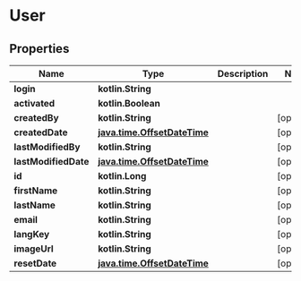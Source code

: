 
# User

## Properties
Name | Type | Description | Notes
------------ | ------------- | ------------- | -------------
**login** | **kotlin.String** |  | 
**activated** | **kotlin.Boolean** |  | 
**createdBy** | **kotlin.String** |  |  [optional]
**createdDate** | [**java.time.OffsetDateTime**](java.time.OffsetDateTime.md) |  |  [optional]
**lastModifiedBy** | **kotlin.String** |  |  [optional]
**lastModifiedDate** | [**java.time.OffsetDateTime**](java.time.OffsetDateTime.md) |  |  [optional]
**id** | **kotlin.Long** |  |  [optional]
**firstName** | **kotlin.String** |  |  [optional]
**lastName** | **kotlin.String** |  |  [optional]
**email** | **kotlin.String** |  |  [optional]
**langKey** | **kotlin.String** |  |  [optional]
**imageUrl** | **kotlin.String** |  |  [optional]
**resetDate** | [**java.time.OffsetDateTime**](java.time.OffsetDateTime.md) |  |  [optional]



